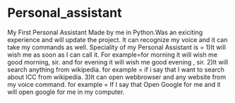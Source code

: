 # Personal_assistant
My First Personal Assistant Made by me in Python.Was an exiciting experience and will update the project.
It can recognize my voice and it can take my commands as well.
Speciality of my Personal Assistant is =
1)It will wish me as soon as I can call it.
For example=for morning it will wish me good morning, sir. 
and for evening it will wish me good evening , sir.
2)It will search anything from wikipedia.
for example = if i say that I want to search about ICC from wikipedia.
3)It can open webbrowser and any website from my voice command.
for example = If I say that Open Google for me and it will open google for me in my computer.
